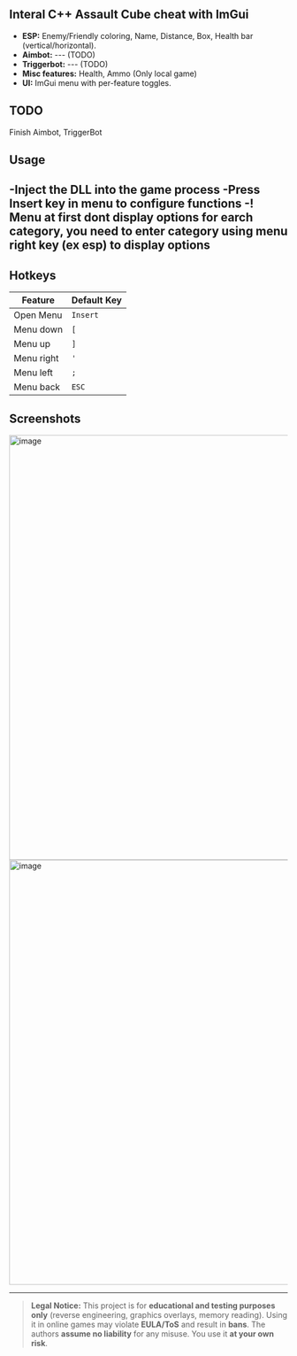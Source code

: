 

## Interal C++ Assault Cube cheat with ImGui

* **ESP:** Enemy/Friendly coloring, Name, Distance, Box, Health bar (vertical/horizontal).
* **Aimbot:** --- (TODO)
* **Triggerbot:** --- (TODO)
* **Misc features:** Health, Ammo (Only local game)
* **UI:** ImGui menu with per-feature toggles. 

## TODO

Finish Aimbot, TriggerBot

## Usage

-Inject the DLL into the game process 
-Press Insert key in menu to configure functions
-! Menu at first dont display options for earch category, you need to enter category using menu right key (ex esp) to display options
---

## Hotkeys

| Feature        | Default Key |
| -------------- | ----------- |
| Open Menu      | `Insert`    |
| Menu down      | `[`         |
| Menu up        | `]`         |
| Menu right     | `'`         |
| Menu left      | `;`         |
| Menu back      | `ESC`       |

## Screenshots
<img width="1024" height="768" alt="image" src="https://github.com/user-attachments/assets/e0aa73ab-8502-4c3a-a1f5-c5e66f7cdfa1" />
<img width="1024" height="768" alt="image" src="https://github.com/user-attachments/assets/398e6a39-552e-4e0b-aa23-4853f87e1643" />

---

> **Legal Notice:** This project is for **educational and testing purposes only** (reverse engineering, graphics overlays, memory reading). Using it in online games may violate **EULA/ToS** and result in **bans**. The authors **assume no liability** for any misuse. You use it **at your own risk**.
